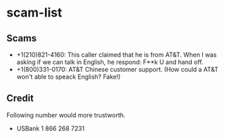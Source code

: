 # scam-list

## Scams

* +1(210)821-4160: This caller claimed that he is from AT&T. When I was asking if we can talk in English, he respond: F**k U and hand off.
* +1(800)331-0170: AT&T Chinese customer support. (How could a AT&T won't able to speack English? Fake!)

## Credit

Following number would more trustworth.

* USBank 1 866 268 7231
